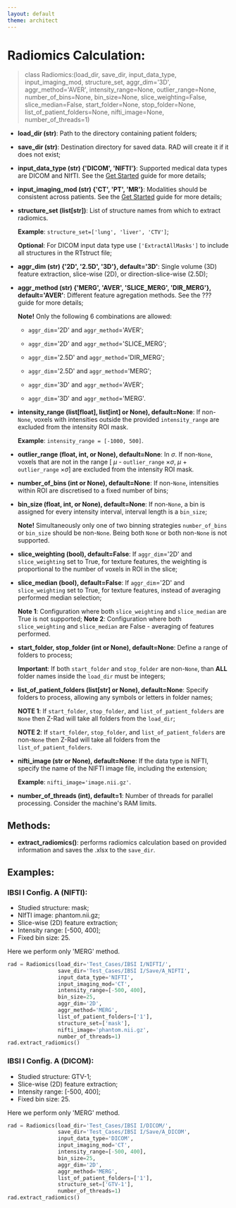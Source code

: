 ```yaml
---
layout: default
theme: architect
---
```



# Radiomics Calculation:

> class Radiomics:(load_dir, save_dir, input_data_type, input_imaging_mod, structure_set,
                 aggr_dim='3D', aggr_method='AVER', intensity_range=None, outlier_range=None,
                 number_of_bins=None, bin_size=None, slice_weighting=False, slice_median=False,
                 start_folder=None, stop_folder=None, list_of_patient_folders=None,
                 nifti_image=None, number_of_threads=1)

* **load_dir (str)**: Path to the directory containing patient folders;
* **save_dir (str)**: Destination directory for saved data. RAD will create it if it does not exist;
* **input_data_type (str) {'DICOM', 'NIFTI'}**: Supported medical data types are DICOM and NIfTI. See the [Get Started](get_started.md) guide for more details;
* **input_imaging_mod (str) {'CT', 'PT', 'MR'}**: Modalities should be consistent across patients. See the [Get Started](get_started.md) guide for more details;
* **structure_set (list[str])**: List of structure names from which to extract radiomics.

  **Example**: `structure_set=['lung', 'liver', 'CTV']`;

  **Optional**: For DICOM input data type use `['ExtractAllMasks']` to include all structures in the RTstruct file;

* **aggr_dim (str) {'2D', '2.5D', '3D'}, default='3D'**: Single volume (3D) feature extraction, slice-wise (2D), or direction-slice-wise (2.5D);
* **aggr_method (str) {'MERG', 'AVER', 'SLICE_MERG', 'DIR_MERG'}, default='AVER'**: Different feature agregation methods. See the ??? guide for more details;

  **Note!** Only the following 6 combinations are allowed:

  * `aggr_dim`='2D' and `aggr_method`='AVER';

  * `aggr_dim`='2D' and `aggr_method`='SLICE_MERG';
  
  * `aggr_dim`='2.5D' and `aggr_method`='DIR_MERG';

  * `aggr_dim`='2.5D' and `aggr_method`='MERG';
    
  * `aggr_dim`='3D' and `aggr_method`='AVER';

  * `aggr_dim`='3D' and `aggr_method`='MERG'.
  
* **intensity_range (list[float], list[int] or None), default=None**: If non-`None`, voxels with intensities outside the provided `intensity_range` are excluded from the intensity ROI mask.

  **Example**: `intensity_range = [-1000, 500]`.

* **outlier_range (float, int, or None), default=None**: In $\sigma$. If non-`None`, voxels that are not in the range [ $\mu$ - `outlier_range` $\times\sigma$, $\mu$ + `outlier_range` $\times\sigma$] are excluded from the intensity ROI mask.
* **number_of_bins (int or None), default=None**: If non-`None`, intensities within ROI are discretised to a fixed number of bins;
* **bin_size (float, int, or None), default=None**: If non-`None`, a bin is assigned for every intensity interval, interval length is a `bin_size`;

  **Note!** Simultaneously only one of two binning strategies `number_of_bins` or `bin_size` should be non-`None`. Being both `None` or both non-`None` is not supported.

* **slice_weighting (bool), default=False**: If `aggr_dim`='2D' and `slice_weighting` set to True, for texture features, the weighting is proportional to the number of voxels in ROI in the slice;
* **slice_median (bool), default=False**: If `aggr_dim`='2D' and `slice_weighting` set to True, for texture features, instead of averaging performed median selection;

  **Note 1**: Configuration where both `slice_weighting` and `slice_median` are True is not supported;
  **Note 2**: Configuration where both `slice_weighting` and `slice_median` are False - averaging of features performed.
  
* **start_folder, stop_folder (int or None), default=None**: Define a range of folders to process;

  **Important**: If both `start_folder` and `stop_folder` are non-`None`, than **ALL** folder names inside the `load_dir` must be integers;

* **list_of_patient_folders (list[str] or None), default=None**: Specify folders to process, allowing any symbols or letters in folder names;

   **NOTE 1**: If `start_folder`, `stop_folder`, and `list_of_patient_folders` are `None` then Z-Rad will take all folders from the `load_dir`;
  
   **NOTE 2**: If `start_folder`, `stop_folder`, and `list_of_patient_folders` are non-`None` then Z-Rad will take all folders from the `list_of_patient_folders`.

* **nifti_image (str or None), default=None**: If the data type is NIFTI, specify the name of the NIFTI image file, including the extension;

  **Example**: `nifti_image='image.nii.gz'`.

* **number_of_threads (int), default=1**: Number of threads for parallel processing. Consider the machine's RAM limits.

## Methods:

* **extract_radiomics()**: performs radiomics calculation based on provided information and saves the .xlsx to the `save_dir`.


## Examples:

### IBSI I Config. A (NIFTI):

* Studied structure: mask;
* NIfTI image: phantom.nii.gz;
* Slice-wise (2D) feature extraction;
* Intensity range: [-500, 400];
* Fixed bin size: 25.

Here we perform only 'MERG' method.

```python
rad = Radiomics(load_dir='Test_Cases/IBSI I/NIFTI/', 
                save_dir='Test_Cases/IBSI I/Save/A_NIFTI',
                input_data_type='NIFTI', 
                input_imaging_mod='CT',
                intensity_range=[-500, 400], 
                bin_size=25, 
                aggr_dim='2D', 
                aggr_method='MERG',
                list_of_patient_folders=['1'],
                structure_set=['mask'],
                nifti_image='phantom.nii.gz',
                number_of_threads=1)
rad.extract_radiomics()
```

### IBSI I Config. A (DICOM):

* Studied structure: GTV-1;
* Slice-wise (2D) feature extraction;
* Intensity range: [-500, 400];
* Fixed bin size: 25.

Here we perform only 'MERG' method.

```python
rad = Radiomics(load_dir='Test_Cases/IBSI I/DICOM/', 
                save_dir='Test_Cases/IBSI I/Save/A_DICOM',
                input_data_type='DICOM', 
                input_imaging_mod='CT',
                intensity_range=[-500, 400], 
                bin_size=25, 
                aggr_dim='2D', 
                aggr_method='MERG',
                list_of_patient_folders=['1'],
                structure_set=['GTV-1'], 
                number_of_threads=1)
rad.extract_radiomics()
```

